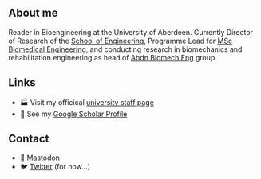 ## About me

Reader in Bioengineering at the University of Aberdeen. Currently Director of Research of the [School of Engineering](https://www.abdn.ac.uk/engineering/), Programme Lead for [MSc Biomedical Engineering](https://www.abdn.ac.uk/study/postgraduate-taught/degree-programmes/1223/biomedical-engineering/), and conducting research in biomechanics and rehabilitation engineering as head of [Abdn Biomech Eng](https://github.com/AbdnBiomechEng) group.

## Links

- 🏭 Visit my officical [university staff page](https://www.abdn.ac.uk/engineering/people/profiles/edward.chadwick)
- 📖 See my [Google Scholar Profile](https://scholar.google.co.uk/citations?user=Gf4QzU4AAAAJ&hl=en)

## Contact

- 🐘 <a rel="me" href="https://mstdn.social/@ekjchadwick">Mastodon</a>
- 🐦 [Twitter](https://twitter.com/ekjchadwick) (for now...)
